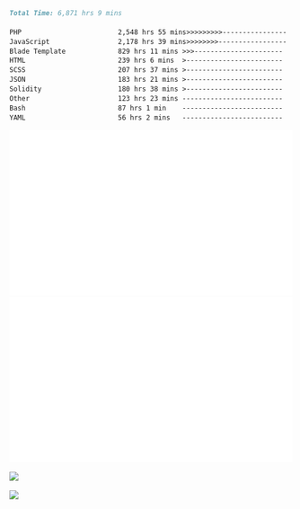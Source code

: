 <!--START_SECTION:waka-->

```markdown
Total Time: 6,871 hrs 9 mins

PHP                        2,548 hrs 55 mins>>>>>>>>>----------------   36.44 %
JavaScript                 2,178 hrs 39 mins>>>>>>>>-----------------   31.15 %
Blade Template             829 hrs 11 mins >>>----------------------   11.85 %
HTML                       239 hrs 6 mins  >------------------------   03.42 %
SCSS                       207 hrs 37 mins >------------------------   02.97 %
JSON                       183 hrs 21 mins >------------------------   02.62 %
Solidity                   180 hrs 38 mins >------------------------   02.58 %
Other                      123 hrs 23 mins -------------------------   01.76 %
Bash                       87 hrs 1 min    -------------------------   01.24 %
YAML                       56 hrs 2 mins   -------------------------   00.80 %
```

<!--END_SECTION:waka-->

![](https://raw.githubusercontent.com/DrMaxis/github-stats-transparent/output/generated/overview.svg)
![](https://raw.githubusercontent.com/DrMaxis/github-stats-transparent/output/generated/languages.svg)

![](https://git-readme-stats-drmaxis-projects.vercel.app/api?username=drmaxis&show_icons=true&theme=outrun&count_private=true&show=reviews,discussions_started,discussions_answered,prs_merged,prs_merged_percentage&custom_title=2024%20Github%20Rank)
 
<a href="https://count.getloli.com/"><img src="https://count.getloli.com/get/@:maxis-the-alchemist?theme=rule34"></a>
<!-- https://count.getloli.com/get/@alchemist?theme=rule34 -->
<br>
